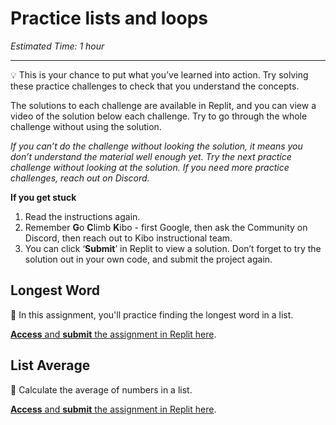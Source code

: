 # Practice lists and loops

_Estimated Time: 1 hour_

---

<aside>

💡 This is your chance to put what you’ve learned into action. Try solving these practice challenges to check that you understand the concepts.

</aside>

The solutions to each challenge are available in Replit, and you can view a video of the solution below each challenge. Try to go through the whole challenge without using the solution.

_If you can’t do the challenge without looking the solution, it means you don’t understand the material well enough yet. Try the next practice challenge without looking at the solution. If you need more practice challenges, reach out on Discord._

**If you get stuck**

1. Read the instructions again.
2. Remember **G**o **C**limb **K**ibo - first Google, then ask the Community on Discord, then reach out to Kibo instructional team.
3. You can click ‘**Submit**’ in Replit to view a solution. Don’t forget to try the solution out in your own code, and submit the project again.

## Longest Word

💬 In this assignment, you'll practice finding the longest word in a list.

<a target="_blank" href="https://replit.com/team/kibo-fpwp6/P44-Longest-Word">**Access** and **submit** the assignment in Replit here</a>.

## List Average

🔢 Calculate the average of numbers in a list.

<a target="_blank" href="https://replit.com/team/kibo-fpwp6/P45-List-Average">**Access** and **submit** the assignment in Replit here</a>.
